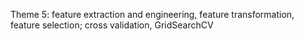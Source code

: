 Theme 5: feature extraction and engineering, feature transformation, feature selection; cross validation, GridSearchCV
